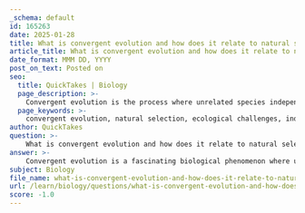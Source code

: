 ```yaml
---
_schema: default
id: 165263
date: 2025-01-28
title: What is convergent evolution and how does it relate to natural selection?
article_title: What is convergent evolution and how does it relate to natural selection?
date_format: MMM DD, YYYY
post_on_text: Posted on
seo:
  title: QuickTakes | Biology
  page_description: >-
    Convergent evolution is the process where unrelated species independently evolve similar traits in response to environmental challenges, illustrating the role of natural selection in shaping adaptations.
  page_keywords: >-
    convergent evolution, natural selection, ecological challenges, independent evolution, adaptations, homoplasy, survival, reproductive strategies, evolutionary lineages, ecological pressures
author: QuickTakes
question: >-
    What is convergent evolution and how does it relate to natural selection?
answer: >-
    Convergent evolution is a fascinating biological phenomenon where unrelated species independently evolve similar traits or adaptations in response to analogous environmental challenges. This process highlights how different lineages can arrive at similar solutions to survival and reproductive challenges posed by their environments, despite having distinct evolutionary histories.\n\nA classic example of convergent evolution is the development of wings in bats and birds. Although these two groups belong to different evolutionary lineages (mammals and reptiles, respectively), they both evolved the ability to fly. This adaptation arose independently as a response to similar ecological pressures, such as the need to escape predators or to access food sources that are airborne.\n\nConvergent evolution is closely related to the concept of natural selection, which is the mechanism by which certain traits become more common in a population due to their advantageous effects on survival and reproduction. In the case of convergent evolution, natural selection acts on different species facing similar environmental challenges, leading to the independent evolution of similar traits. This results in what is known as homoplasy—traits that are similar due to similar selective pressures rather than shared ancestry.\n\nIn summary, convergent evolution illustrates how natural selection can shape the evolution of unrelated species in similar ways when they encounter comparable environmental challenges. This process underscores the adaptability of life and the diverse strategies organisms can employ to thrive in their respective habitats.
subject: Biology
file_name: what-is-convergent-evolution-and-how-does-it-relate-to-natural-selection.md
url: /learn/biology/questions/what-is-convergent-evolution-and-how-does-it-relate-to-natural-selection
score: -1.0
---
```


&nbsp;